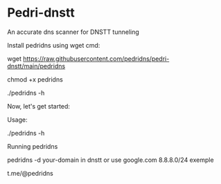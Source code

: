# Pedri-dnstt
An accurate dns scanner for DNSTT tunneling


Install pedridns using wget cmd:

wget https://raw.githubusercontent.com/pedridns/pedri-dnstt/main/pedridns

chmod +x pedridns

./pedridns -h 

Now, let's get started:

Usage:

./pedridns -h

Running pedridns

pedridns -d your-domain in dnstt or use google.com 8.8.8.0/24 exemple 

t.me/@pedridns 
